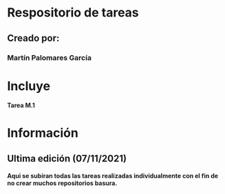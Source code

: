 # Respositorio de tareas 
## Creado por:
### Martín Palomares García

# Incluye 
#### Tarea M.1

# Información 
## Ultima edición (07/11/2021)
#### Aqui se subiran todas las tareas realizadas individualmente con el fin de no crear muchos repositorios basura.
